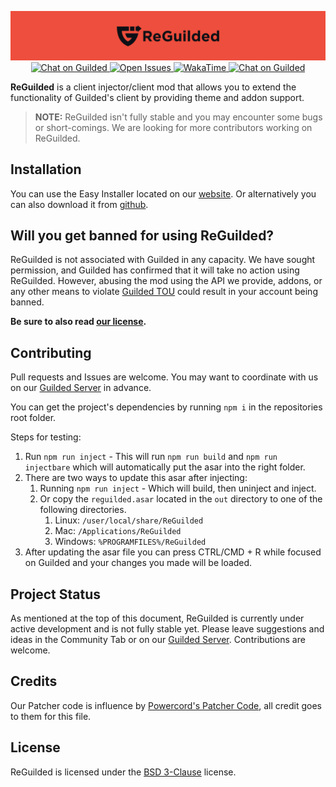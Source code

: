 <p align="center">
  <img src="https://raw.githubusercontent.com/ReGuilded/ReGuilded/main/logo/banner.png" alt="ReGuilded Logo" />
  <a href="https://guilded.gg/ReGuilded">
    <img src="https://img.shields.io/static/v1?label=Chat%20on&message=Guilded&style=flat-square&color=F5C400&logo=guilded&logoColor=white" alt="Chat on Guilded" />
  </a>
  <a href="https://github.com/ReGuilded/ReGuilded/issues">
    <img alt="Open Issues" src="https://img.shields.io/github/issues-raw/ReGuilded/ReGuilded?style=flat-square">
  </a>
  <a href="https://wakatime.com/badge/github/ReGuilded/ReGuilded">
    <img alt="WakaTime" src="https://wakatime.com/badge/github/ReGuilded/ReGuilded.svg">
  </a>
  <a href="https://guilded.gg/ReGuilded">
    <img src="https://img.shields.io/static/v1?label=Looking%20for&message=Contributors&style=flat-square&color=orange" alt="Chat on Guilded" />
  </a>
</p>

**ReGuilded** is a client injector/client mod that allows you to extend the functionality of Guilded's client by providing theme and addon support.

> **NOTE:** ReGuilded isn't fully stable and you may encounter some bugs or short-comings. We are looking for more contributors working on ReGuilded.

## Installation

You can use the Easy Installer located on our [website](https://reguilded.dev/downloads).
Or alternatively you can also download it from [github](https://github.com/reguilded/reguilded-setup/releases).

## Will you get banned for using ReGuilded?

ReGuilded is not associated with Guilded in any capacity. We have sought permission, and Guilded has confirmed that it will take no action using ReGuilded. However, abusing the mod using the API we provide, addons, or any other means to violate [Guilded TOU](https://support.guilded.gg/hc/en-us/articles/360039728313-Terms-of-Use) could result in your account being banned.

**Be sure to also read [our license](https://github.com/ReGuilded/ReGuilded/blob/main/LICENSE).**

## Contributing

Pull requests and Issues are welcome. You may want to coordinate with us on our [Guilded Server](https://guilded.gg/ReGuilded) in advance.

You can get the project's dependencies by running `npm i` in the repositories root folder.

Steps for testing:
1. Run `npm run inject` - This will run `npm run build` and `npm run injectbare` which will automatically put the asar into the right folder.
2. There are two ways to update this asar after injecting:
   1. Running `npm run inject` - Which will build, then uninject and inject.
   2. Or copy the `reguilded.asar` located in the `out` directory to one of the following directories.
      1. Linux: `/user/local/share/ReGuilded`
      2. Mac: `/Applications/ReGuilded`
      3. Windows: `%PROGRAMFILES%/ReGuilded`
3. After updating the asar file you can press CTRL/CMD + R while focused on Guilded and your changes you made will be loaded.

## Project Status

As mentioned at the top of this document, ReGuilded is currently under active development and is not fully stable yet. Please leave suggestions and ideas in the Community Tab or on our [Guilded Server](https://guilded.gg/ReGuilded). Contributions are welcome.

## Credits

Our Patcher code is influence by [Powercord's Patcher Code](https://github.com/powercord-org/powercord/blob/1bf24bf87b417d22851a77d1e009d25cba493818/src/patcher.js), all credit goes to them for this file.

## License

ReGuilded is licensed under the [BSD 3-Clause](https://github.com/ReGuilded/ReGuilded/blob/main/LICENSE) license.
